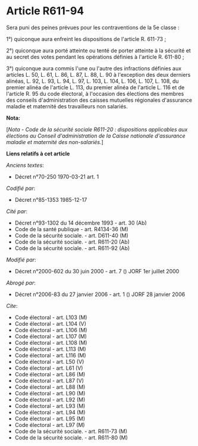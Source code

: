 # Article R611-94

Sera puni des peines prévues pour les contraventions de la 5e classe : 

1°) quiconque aura enfreint les dispositions de l'article R. 611-73 ; 

2°) quiconque aura porté atteinte ou tenté de porter atteinte à la sécurité et au secret des votes pendant les opérations
définies à l'article R. 611-80 ; 

3°) quiconque aura commis l'une ou l'autre des infractions définies aux articles L. 50, L. 61, L. 86, L. 87, L. 88, L. 90 à
l'exception des deux derniers alinéas, L. 92, L. 93, L. 94, L. 97, L. 103, L. 104, L. 106, L. 107, L. 108, du premier alinéa
de l'article L. 113, du premier alinéa de l'article L. 116 et de l'article R. 95 du code électoral, à l'occasion des
élections des membres des conseils d'administration des caisses mutuelles régionales d'assurance maladie et maternité des
travailleurs non salariés.

**Nota:**

[*Nota - Code de la sécurité sociale R611-20 : dispositions applicables aux élections au Conseil d'administration de la
Caisse nationale d'assurance maladie et maternité des non-salariés.*]

**Liens relatifs à cet article**

_Anciens textes_:

  - Décret n°70-250 1970-03-21 art. 1

_Codifié par_:

  - Décret n°85-1353 1985-12-17

_Cité par_:

  - Décret n°93-1302 du 14 décembre 1993 - art. 30 (Ab)
  - Code de la santé publique - art. R4134-36 (M)
  - Code de la sécurité sociale. - art. D611-40 (M)
  - Code de la sécurité sociale. - art. R611-20 (Ab)
  - Code de la sécurité sociale. - art. R611-92 (Ab)

_Modifié par_:

  - Décret n°2000-602 du 30 juin 2000 - art. 7 () JORF 1er juillet 2000

_Abrogé par_:

  - Décret n°2006-83 du 27 janvier 2006 - art. 1 () JORF 28 janvier 2006

_Cite_:

  - Code électoral - art. L103 (M)
  - Code électoral - art. L104 (V)
  - Code électoral - art. L106 (M)
  - Code électoral - art. L107 (M)
  - Code électoral - art. L108 (M)
  - Code électoral - art. L113 (M)
  - Code électoral - art. L116 (M)
  - Code électoral - art. L50 (V)
  - Code électoral - art. L61 (V)
  - Code électoral - art. L86 (M)
  - Code électoral - art. L87 (V)
  - Code électoral - art. L88 (M)
  - Code électoral - art. L90 (M)
  - Code électoral - art. L92 (M)
  - Code électoral - art. L93 (M)
  - Code électoral - art. L94 (M)
  - Code électoral - art. L95 (M)
  - Code électoral - art. L97 (M)
  - Code de la sécurité sociale. - art. R611-73 (M)
  - Code de la sécurité sociale. - art. R611-80 (M)
